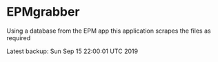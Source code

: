 # EPMgrabber
Using a database from the EPM app this application scrapes the files as required


Latest backup: Sun Sep 15 22:00:01 UTC 2019
